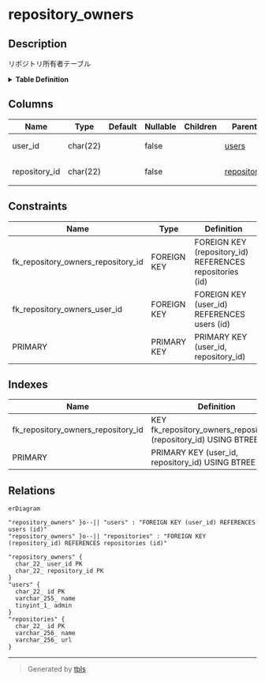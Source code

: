 # repository_owners

## Description

リポジトリ所有者テーブル

<details>
<summary><strong>Table Definition</strong></summary>

```sql
CREATE TABLE `repository_owners` (
  `user_id` char(22) NOT NULL COMMENT 'ユーザーID',
  `repository_id` char(22) NOT NULL COMMENT 'リポジトリID',
  PRIMARY KEY (`user_id`,`repository_id`),
  KEY `fk_repository_owners_repository_id` (`repository_id`),
  CONSTRAINT `fk_repository_owners_repository_id` FOREIGN KEY (`repository_id`) REFERENCES `repositories` (`id`),
  CONSTRAINT `fk_repository_owners_user_id` FOREIGN KEY (`user_id`) REFERENCES `users` (`id`)
) ENGINE=InnoDB DEFAULT CHARSET=utf8mb4 COLLATE=utf8mb4_general_ci COMMENT='リポジトリ所有者テーブル'
```

</details>

## Columns

| Name | Type | Default | Nullable | Children | Parents | Comment |
| ---- | ---- | ------- | -------- | -------- | ------- | ------- |
| user_id | char(22) |  | false |  | [users](users.md) | ユーザーID |
| repository_id | char(22) |  | false |  | [repositories](repositories.md) | リポジトリID |

## Constraints

| Name | Type | Definition |
| ---- | ---- | ---------- |
| fk_repository_owners_repository_id | FOREIGN KEY | FOREIGN KEY (repository_id) REFERENCES repositories (id) |
| fk_repository_owners_user_id | FOREIGN KEY | FOREIGN KEY (user_id) REFERENCES users (id) |
| PRIMARY | PRIMARY KEY | PRIMARY KEY (user_id, repository_id) |

## Indexes

| Name | Definition |
| ---- | ---------- |
| fk_repository_owners_repository_id | KEY fk_repository_owners_repository_id (repository_id) USING BTREE |
| PRIMARY | PRIMARY KEY (user_id, repository_id) USING BTREE |

## Relations

```mermaid
erDiagram

"repository_owners" }o--|| "users" : "FOREIGN KEY (user_id) REFERENCES users (id)"
"repository_owners" }o--|| "repositories" : "FOREIGN KEY (repository_id) REFERENCES repositories (id)"

"repository_owners" {
  char_22_ user_id PK
  char_22_ repository_id PK
}
"users" {
  char_22_ id PK
  varchar_255_ name
  tinyint_1_ admin
}
"repositories" {
  char_22_ id PK
  varchar_256_ name
  varchar_256_ url
}
```

---

> Generated by [tbls](https://github.com/k1LoW/tbls)
